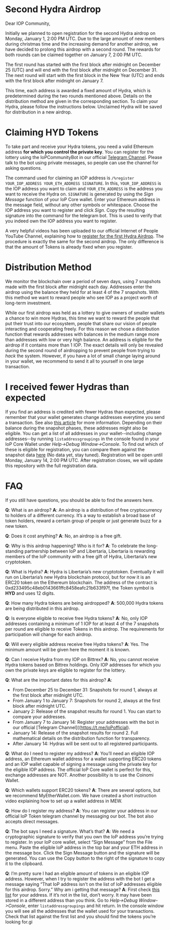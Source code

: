 Second Hydra Airdrop
====================

Dear IOP Community,

Initially we planned to open registration for the second Hydra airdrop on Monday, January 1, 2:00 PM UTC. Due to the large amount of new members during christmas time and the increasing demand for another airdrop, we have decided to prolong this airdrop with a second round. The rewards for both rounds can be claimed together on January 7, 2:00 PM UTC. 

The first round has started with the first block after midnight on December 25 (UTC) and will end with the first block after midnight on December 31. The next round will start with the first block in the New Year (UTC) and ends with the first block after midnight on January 7.

This time, each address is awarded a fixed amount of Hydra, which is predetermined during the two rounds mentioned above. Details on the distribution method are given in the corresponding section. To claim your Hydra, please follow the instructions below. Unclaimed Hydra will be saved for distribution in a new airdrop.

Claiming HYD Tokens
===================

To take part and receive your Hydra tokens, you need a valid Ethereum address **for which you control the private key**. You can register for the lottery using the IoPCommunityBot in our official [Telegram Channel](https://t.me/IoPofficial). Please talk to the bot using private messages, so people can use the channel for asking questions. 

The command used for claiming an IOP address is `/%register YOUR_IOP_ADDRESS YOUR_ETH_ADDRESS SIGNATURE`. In this, `YOUR_IOP_ADDRESS` is the IOP address you want to claim and `YOUR_ETH_ADDRESS` is the address you want to receive the Hydra on. `SIGNATURE` is generated by using the *Sign Message* function of your IoP Core wallet. Enter your Ethereum address in the message field, without any other symbols or whitespace. Choose the IOP address you want to register and click *Sign*. Copy the resulting signature into the command for the telegram bot. This is used to verify that you indeed own the IOP address you want to register.

A very helpful videos has been uploaded to our official Internet of People YouTube Channel, explaining how to [register for the first Hydra Airdrop](https://youtu.be/hvMySKfQZ7Q). The procedure is exactly the same for the second airdrop. The only difference is that the amount of Tokens is already fixed when you register.

Distribution Method
===================
We monitor the blockchain over a period of seven days, using 7 snapshots made with the first block after midnight each day. Addresses enter the airdrop using the balance they held for at least 4 of the 7 snapshots. With this method we want to reward people who see IOP as a project worth of long-term investment.

While our first airdrop was held as a lottery to give owners of smaller wallets a chance to win more Hydras, this time we want to reward the people that put their trust into our ecosystem, people that share our vision of people interacting and cooperating freely. For this reason we chose a distribution function that rewards addresses with balances in the medium range more than addresses with low or very high balance. An address is eligible for the airdrop if it contains more than 1 IOP. The exact details will only be revealed during the second round of airdropping to prevent people from trying to *hack* the system. However, if you have a lot of small change laying around in your wallet, we recommend to send it all to yourself in one large transaction.

I received fewer Hydras than expected
=====================================

If you find an address is credited with fewer Hydras than expected, please remember that your wallet generates change addresses everytime you send a transaction. See also [this article](https://iop.global/change-addresses/) for more information. Depending on their balance during the snapshot phases, these addresses might also be eligible. You can get a list of all addresses in your wallet--including change addresses--by running `listaddressgroupings` in the console found in your IoP Core Wallet under *Help->Debug Window->Console*. To find out which of these is eligible for registration, you can compare them against the snapshot data [here](src/data/snapshots.json) (No data yet, stay tuned). 
Registration will be open until Monday, January 14, 2:00 PM UTC. After registration closes, we will update this repository with the full registration data. 



# FAQ


If you still have questions, you should be able to find the answers here.

**Q**: What is an airdrop?
**A**: An airdrop is a distribution of free cryptocurrency to holders of a different currency. It’s a way to establish a broad base of token holders, reward a certain group of people or just generate buzz for a new token.

**Q**: Does it cost anything?
**A**: No, an airdrop is a free gift.

**Q**: Why is this airdrop happening? Who is it for?
**A**: To celebrate the long-standing partnership between IoP and Libertaria, Libertaria is rewarding members of the IoP community with a free gift of Hydra, Libertaria’s new cryptotoken.

**Q**: What is Hydra?
**A**: Hydra is Libertaria’s new cryptotoken. Eventually it will run on Libertaria’s new Hydra blockchain protocol, but for now it is an ERC20 token on the Ethereum blockchain. The address of the contract is 0xd233495c48eb0143661ffc8458eafc21b633f97f, the Token symbol is **HYD** and uses 12 digits.

**Q**: How many Hydra tokens are being airdropped?
**A**: 500,000 Hydra tokens are being distributed in this airdrop.

**Q**: Is everyone eligible to receive free Hydra tokens?
**A**: No, only IOP addresses containing a minimum of 1 IOP for at least 4 of the 7 snapshots per round are eligible to receive Tokens in this airdrop. The requirements for participation will change for each airdrop.

**Q**: Will every eligible address receive free Hydra tokens?
**A**: Yes. The minimum amount will be given here the moment it is known.

**Q**: Can I receive Hydra from my IOP on Bittrex?
**A**: No, you cannot receive Hydra tokens based on Bittrex holdings. Only IOP addresses for which you own the private keys are eligible to register for the lottery.

**Q**: What are the important dates for this airdrop?
**A**: 
- From December 25 to December 31: Snapshots for round 1, always at the first block after midnight UTC.
- From January 1 to January 7: Snapshots for round 2, always at the first block after midnight UTC. 
- January 2: Release of the snapshot results for round 1. You can start to compare your addresses.
- From January 7 to January 14: Register your addresses with the bot in our official [Telegram Channel]((https://t.me/IoPofficial).
- January 14: Release of the snapshot results for round 2. Full mathematical details on the distribution function for transparency.
- After January 14: Hydras will be sent out to all registered participants.



**Q**: What do I need to register my address?
**A**: You’ll need an eligible IOP address, an Ethereum wallet address for a wallet supporting ERC20 tokens and an IOP wallet capable of signing a message using the private key for the eligible IOP address. The official IoP Core wallet is perfect for this, exchange addresses are NOT. Another possibility is to use the Coinomi Wallet.

**Q**: Which wallets support ERC20 tokens?
**A**: There are several options, but we recommend MyEtherWallet.com. We have created a short instruction video explaining how to set up a wallet address in MEW.

**Q**: How do I register my address?
**A**: You can register your address in our official IoP Token telegram channel by messaging our bot. The bot also accepts direct messages.

**Q**: The bot says I need a signature. What’s that?
**A**: We need a cryptographic signature to verify that you own the IoP address you’re trying to register. In your IoP core wallet, select “Sign Message” from the File menu. Paste the eligible IoP address in the top bar and your ETH address in the message box. Click the Sign Message button and the signature will be generated. You can use the Copy button to the right of the signature to copy it to the clipboard.

**Q**: I’m pretty sure I had an eligible amount of tokens in an eligible IOP address. However, when I try to register the address with the bot I get a message saying “That IoP address isn't on the list of IoP addresses eligible for this airdrop. Sorry.” Why am i getting that message?
**A**: First check [this list](src/data/snapshots.json) for your address. If it’s not in the list, don’t worry. It may have been stored in a different address than you think. Go to *Help->Debug Window->Console*, enter `listaddressgroupings` and hit return. In the console window you will see all the addresses that the wallet used for your transactions. Check that list against the first list and you should find the tokens you’re looking for.gi

